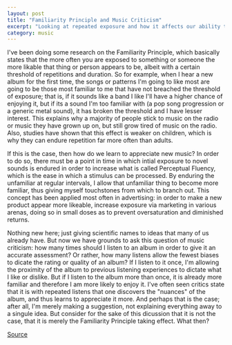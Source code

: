 ```yaml
---
layout: post
title: "Familiarity Principle and Music Criticism"
excerpt: "Looking at repeated exposure and how it affects our ability to objectively criticize music"
category: music
---
```


I've been doing some research on the Familiarity Principle, which basically states that the more often you are exposed to something or someone the more likable that thing or person appears to be, albeit with a certain threshold of repetitions and duration. So for example, when I hear a new album for the first time, the songs or patterns I'm going to like most are going to be those most familiar to me that have not breached the threshold of exposure; that is, if it sounds like a band I like I'll have a higher chance of enjoying it, but if its a sound I'm too familiar with (a pop song progression or a generic metal sound), it has broken the threshold and I have lesser interest. This explains why a majority of people stick to music on the radio or music they have grown up on, but still grow tired of music on the radio. Also, studies have shown that this effect is weaker on children, which is why they can endure repetition far more often than adults.

If this is the case, then how do we learn to appreciate new music? In order to do so, there must be a point in time in which intial exposure to novel sounds is endured in order to increase what is called Perceptual Fluency, which is the ease in which a stimulus can be processed. By enduring the unfamiliar at regular intervals, I allow that unfamiliar thing to become more familiar, thus giving myself touchstones from which to branch out. This concept has been applied most often in advertising: in order to make a new product appear more likeable, increase exposure via marketing in various arenas, doing so in small doses as to prevent oversaturation and diminished returns.

Nothing new here; just giving scientific names to ideas that many of us already have. But now we have grounds to ask this question of music criticism: how many times should I listen to an album in order to give it an accurate assessment? Or rather, how many listens allow the fewest biases to dicate the rating or quality of an album? If I listen to it once, I'm allowing the proximity of the album to previous listening experiences to dictate what I like or dislike. But if I listen to the album more than once, it is already more familiar and therefore I am more likely to enjoy it. I've often seen critics state that it is with repeated listens that one discovers the "nuances" of the album, and thus learns to appreciate it more. And perhaps that is the case; after all, I'm merely making a suggestion, not explaining everything away to a singule idea. But consider for the sake of this dicussion that it is not the case, that it is merely the Familiarity Principle taking effect. What then?

[Source](http://www.ideal.forestry.ubc.ca/frst524/mere_exposure_gate_way_to_the_subliminal.pdf)
